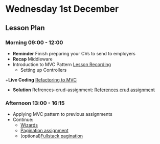 # Wednesday 1st December

## Lesson Plan

### Morning 09:00 - 12:00

+ **Reminder** Finish preparing your CVs to send to employers
+ **Recap** Middleware
+ Introduction to MVC Pattern [Lesson Recording](https://drive.google.com/file/d/1mcWS1A7ADHfYwhtY4YHkB1ZxZm5Z4Kbt/view?usp=sharing)
  + Setting up Controllers

+**Live Coding** [Refactoring to MVC](https://github.com/GillesDCI/project-order-management-mvc-example)

+ **Solution** Refrences-crud-assignment: [References crud assignment](https://github.com/GillesDCI/references-crud-assignment-solution-excluding-bonus)

### Afternoon 13:00 - 16:15

+ Applying MVC pattern to previous assignments
+ Continue:
  + [Wizards](https://github.com/FrancoSpeziali/db-wizards)
  + [Pagination assignment](https://github.com/FrancoSpeziali/db-pagination)
  + (optional)[Fullstack pagination](https://github.com/FrancoSpeziali/fullstack-pagination)
